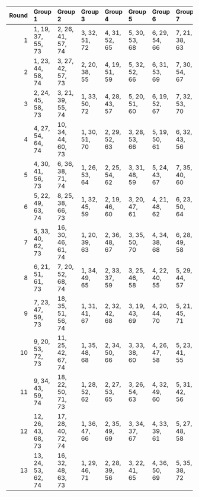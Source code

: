 |   Round | Group 1            | Group 2            | Group 3       | Group 4       | Group 5       | Group 6       | Group 7       | Group 8       | Group 9       | Group 10       | Group 11       | Group 12       | Group 13       | Group 14       | Group 15       | Group 16       | Group 17       | Group 18       |
|--------:|:-------------------|:-------------------|:--------------|:--------------|:--------------|:--------------|:--------------|:--------------|:--------------|:---------------|:---------------|:---------------|:---------------|:---------------|:---------------|:---------------|:---------------|:---------------|
|       1 | 1, 19, 37, 55, 73  | 2, 26, 41, 57, 74  | 3, 32, 51, 72 | 4, 31, 52, 65 | 5, 30, 53, 68 | 6, 29, 54, 66 | 7, 21, 38, 63 | 8, 20, 45, 56 | 9, 28, 47, 71 | 10, 36, 42, 61 | 11, 35, 44, 64 | 12, 34, 46, 62 | 13, 33, 48, 70 | 14, 22, 43, 58 | 15, 27, 50, 59 | 16, 24, 40, 69 | 17, 23, 49, 67 | 18, 25, 39, 60 |
|       2 | 1, 23, 44, 58, 74  | 3, 27, 42, 57, 73  | 2, 20, 38, 55 | 4, 19, 51, 59 | 5, 32, 52, 66 | 6, 31, 53, 69 | 7, 30, 54, 67 | 8, 22, 39, 64 | 9, 21, 46, 56 | 10, 29, 48, 72 | 11, 36, 43, 62 | 12, 35, 45, 65 | 13, 34, 47, 63 | 14, 33, 49, 71 | 15, 28, 37, 60 | 16, 25, 41, 70 | 17, 24, 50, 68 | 18, 26, 40, 61 |
|       3 | 2, 24, 45, 58, 73  | 3, 21, 39, 55, 74  | 1, 33, 50, 72 | 4, 28, 43, 57 | 5, 20, 51, 60 | 6, 19, 52, 67 | 7, 32, 53, 70 | 8, 31, 54, 68 | 9, 23, 40, 65 | 10, 22, 47, 56 | 11, 30, 49, 59 | 12, 36, 44, 63 | 13, 35, 46, 66 | 14, 34, 48, 64 | 15, 29, 38, 61 | 16, 26, 42, 71 | 17, 25, 37, 69 | 18, 27, 41, 62 |
|       4 | 4, 27, 54, 64, 74  | 10, 34, 44, 60, 73 | 1, 30, 51, 70 | 2, 29, 52, 63 | 3, 28, 53, 66 | 5, 19, 50, 61 | 6, 32, 43, 56 | 7, 26, 45, 69 | 8, 36, 40, 59 | 9, 35, 42, 62  | 11, 33, 46, 68 | 12, 20, 41, 58 | 13, 31, 49, 55 | 14, 24, 39, 57 | 15, 25, 48, 71 | 16, 22, 38, 67 | 17, 21, 47, 65 | 18, 23, 37, 72 |
|       5 | 4, 30, 41, 56, 73  | 6, 36, 38, 71, 74  | 1, 26, 53, 64 | 2, 25, 54, 62 | 3, 31, 48, 59 | 5, 24, 43, 67 | 7, 35, 40, 60 | 8, 34, 42, 72 | 9, 33, 44, 66 | 10, 32, 39, 58 | 11, 29, 47, 55 | 12, 22, 37, 57 | 13, 28, 51, 68 | 14, 27, 52, 61 | 15, 23, 46, 69 | 16, 20, 50, 65 | 17, 19, 45, 63 | 18, 21, 49, 70 |
|       6 | 5, 22, 49, 63, 74  | 8, 25, 38, 66, 73  | 1, 32, 45, 59 | 2, 19, 46, 60 | 3, 20, 47, 61 | 4, 21, 48, 62 | 6, 23, 50, 64 | 7, 24, 37, 65 | 9, 26, 39, 67 | 10, 27, 40, 68 | 11, 28, 41, 69 | 12, 29, 42, 70 | 13, 30, 43, 71 | 14, 31, 44, 72 | 15, 33, 51, 55 | 16, 34, 52, 56 | 17, 35, 53, 57 | 18, 36, 54, 58 |
|       7 | 5, 33, 40, 62, 73  | 16, 30, 46, 61, 74 | 1, 20, 39, 63 | 2, 36, 48, 67 | 3, 35, 50, 70 | 4, 34, 38, 68 | 6, 28, 49, 58 | 7, 25, 43, 55 | 8, 32, 47, 57 | 9, 24, 51, 64  | 10, 23, 52, 71 | 11, 22, 53, 60 | 12, 21, 54, 72 | 13, 27, 44, 69 | 14, 26, 37, 56 | 15, 19, 42, 65 | 17, 29, 41, 59 | 18, 31, 45, 66 |
|       8 | 6, 21, 51, 61, 73  | 7, 20, 52, 68, 74  | 1, 34, 49, 65 | 2, 33, 37, 59 | 3, 25, 46, 58 | 4, 22, 40, 55 | 5, 29, 44, 57 | 8, 19, 53, 71 | 9, 32, 54, 69 | 10, 24, 41, 66 | 11, 23, 48, 56 | 12, 31, 50, 60 | 13, 36, 45, 64 | 14, 35, 47, 67 | 15, 30, 39, 62 | 16, 27, 43, 72 | 17, 26, 38, 70 | 18, 28, 42, 63 |
|       9 | 7, 23, 47, 59, 73  | 18, 35, 51, 56, 74 | 1, 31, 41, 67 | 2, 32, 42, 68 | 3, 19, 43, 69 | 4, 20, 44, 70 | 5, 21, 45, 71 | 6, 22, 46, 72 | 8, 24, 48, 60 | 9, 25, 49, 61  | 10, 26, 50, 62 | 11, 27, 37, 63 | 12, 28, 38, 64 | 13, 29, 39, 65 | 14, 30, 40, 66 | 15, 34, 54, 57 | 16, 33, 53, 58 | 17, 36, 52, 55 |
|      10 | 9, 20, 53, 72, 73  | 11, 25, 42, 67, 74 | 1, 35, 48, 68 | 2, 34, 50, 66 | 3, 33, 38, 60 | 4, 26, 47, 58 | 5, 23, 41, 55 | 6, 30, 45, 57 | 7, 22, 51, 62 | 8, 21, 52, 69  | 10, 19, 54, 70 | 12, 24, 49, 56 | 13, 32, 37, 61 | 14, 36, 46, 65 | 15, 31, 40, 63 | 16, 28, 44, 59 | 17, 27, 39, 71 | 18, 29, 43, 64 |
|      11 | 9, 34, 43, 59, 74  | 18, 22, 50, 71, 73 | 1, 28, 52, 62 | 2, 27, 53, 65 | 3, 26, 54, 63 | 4, 32, 49, 60 | 5, 31, 42, 56 | 6, 25, 44, 68 | 7, 36, 39, 72 | 8, 35, 41, 61  | 10, 33, 45, 67 | 11, 19, 40, 58 | 12, 30, 48, 55 | 13, 23, 38, 57 | 14, 29, 51, 69 | 15, 24, 47, 70 | 16, 21, 37, 66 | 17, 20, 46, 64 |
|      12 | 12, 26, 43, 68, 73 | 17, 28, 40, 72, 74 | 1, 36, 47, 66 | 2, 35, 49, 69 | 3, 34, 37, 67 | 4, 33, 39, 61 | 5, 27, 48, 58 | 6, 24, 42, 55 | 7, 31, 46, 57 | 8, 23, 51, 63  | 9, 22, 52, 70  | 10, 21, 53, 59 | 11, 20, 54, 71 | 13, 25, 50, 56 | 14, 19, 38, 62 | 15, 32, 41, 64 | 16, 29, 45, 60 | 18, 30, 44, 65 |
|      13 | 13, 24, 53, 62, 74 | 16, 32, 48, 63, 73 | 1, 29, 46, 71 | 2, 28, 39, 56 | 3, 22, 41, 65 | 4, 36, 50, 69 | 5, 35, 38, 72 | 6, 34, 40, 70 | 7, 33, 42, 64 | 8, 30, 37, 58  | 9, 27, 45, 55  | 10, 20, 49, 57 | 11, 26, 51, 66 | 12, 25, 52, 59 | 14, 23, 54, 60 | 15, 21, 44, 67 | 17, 31, 43, 61 | 18, 19, 47, 68 |